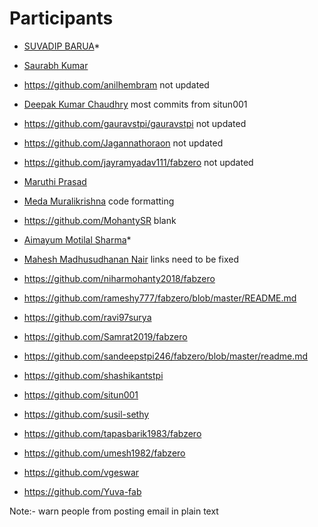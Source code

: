 # Participants

- [SUVADIP BARUA](https://github.com/9406012766/suvadip)*
- [Saurabh Kumar](https://github.com/9582220087/9582220087-fabzero)
- https://github.com/anilhembram not updated
- [Deepak Kumar Chaudhry](https://github.com/deepak2145/fabzero) most commits from situn001
- https://github.com/gauravstpi/gauravstpi not updated
- https://github.com/Jagannathoraon not updated
- https://github.com/jayramyadav111/fabzero not updated
- [Maruthi Prasad](https://github.com/maruthiprasad06)
- [Meda Muralikrishna](https://github.com/medamk) code formatting
- https://github.com/MohantySR blank
- [Aimayum Motilal Sharma](https://github.com/motilals)*
- [Mahesh Madhusudhanan Nair](https://github.com/nairstpi/fabzero) links need to be fixed

- https://github.com/niharmohanty2018/fabzero
- https://github.com/rameshy777/fabzero/blob/master/README.md
- https://github.com/ravi97surya
- https://github.com/Samrat2019/fabzero
- https://github.com/sandeepstpi246/fabzero/blob/master/readme.md
- https://github.com/shashikantstpi
- https://github.com/situn001
- https://github.com/susil-sethy
- https://github.com/tapasbarik1983/fabzero
- https://github.com/umesh1982/fabzero
- https://github.com/vgeswar
- https://github.com/Yuva-fab


Note:- warn people from posting email in plain text